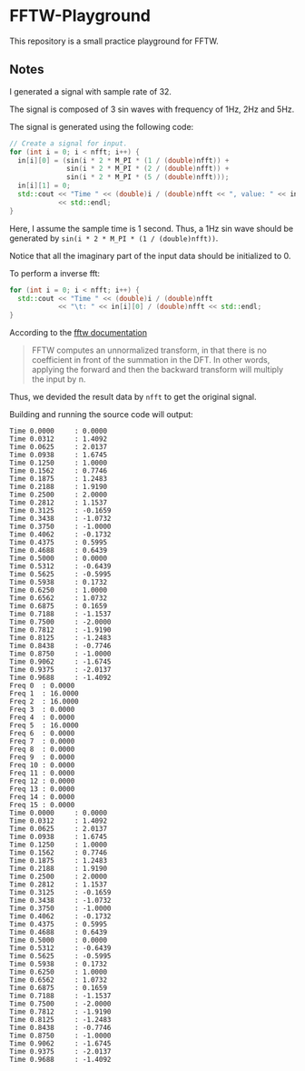 # FFTW-Playground

This repository is a small practice playground for FFTW.

## Notes

I generated a signal with sample rate of 32.

The signal is composed of 3 sin waves with frequency of 1Hz, 2Hz and 5Hz.

The signal is generated using the following code:

```c++
// Create a signal for input.
for (int i = 0; i < nfft; i++) {
  in[i][0] = (sin(i * 2 * M_PI * (1 / (double)nfft)) +
              sin(i * 2 * M_PI * (2 / (double)nfft)) +
              sin(i * 2 * M_PI * (5 / (double)nfft)));
  in[i][1] = 0;
  std::cout << "Time " << (double)i / (double)nfft << ", value: " << in[i][0]
            << std::endl;
}
```

Here, I assume the sample time is 1 second. Thus, a 1Hz sin wave should be generated by `sin(i * 2 * M_PI * (1 / (double)nfft))`.

Notice that all the imaginary part of the input data should be initialized to 0.

To perform a inverse fft:

```c++
for (int i = 0; i < nfft; i++) {
  std::cout << "Time " << (double)i / (double)nfft
            << "\t: " << in[i][0] / (double)nfft << std::endl;
}
```

According to the [fftw documentation](https://www.fftw.org/fftw3_doc/The-1d-Discrete-Fourier-Transform-_0028DFT_0029.html)

> FFTW computes an unnormalized transform, in that there is no coefficient in front of the summation in the DFT. In other words, applying the forward and then the backward transform will multiply the input by n.

Thus, we devided the result data by `nfft` to get the original signal.

Building and running the source code will output:

```
Time 0.0000     : 0.0000
Time 0.0312     : 1.4092
Time 0.0625     : 2.0137
Time 0.0938     : 1.6745
Time 0.1250     : 1.0000
Time 0.1562     : 0.7746
Time 0.1875     : 1.2483
Time 0.2188     : 1.9190
Time 0.2500     : 2.0000
Time 0.2812     : 1.1537
Time 0.3125     : -0.1659
Time 0.3438     : -1.0732
Time 0.3750     : -1.0000
Time 0.4062     : -0.1732
Time 0.4375     : 0.5995
Time 0.4688     : 0.6439
Time 0.5000     : 0.0000
Time 0.5312     : -0.6439
Time 0.5625     : -0.5995
Time 0.5938     : 0.1732
Time 0.6250     : 1.0000
Time 0.6562     : 1.0732
Time 0.6875     : 0.1659
Time 0.7188     : -1.1537
Time 0.7500     : -2.0000
Time 0.7812     : -1.9190
Time 0.8125     : -1.2483
Time 0.8438     : -0.7746
Time 0.8750     : -1.0000
Time 0.9062     : -1.6745
Time 0.9375     : -2.0137
Time 0.9688     : -1.4092
Freq 0  : 0.0000
Freq 1  : 16.0000
Freq 2  : 16.0000
Freq 3  : 0.0000
Freq 4  : 0.0000
Freq 5  : 16.0000
Freq 6  : 0.0000
Freq 7  : 0.0000
Freq 8  : 0.0000
Freq 9  : 0.0000
Freq 10 : 0.0000
Freq 11 : 0.0000
Freq 12 : 0.0000
Freq 13 : 0.0000
Freq 14 : 0.0000
Freq 15 : 0.0000
Time 0.0000     : 0.0000
Time 0.0312     : 1.4092
Time 0.0625     : 2.0137
Time 0.0938     : 1.6745
Time 0.1250     : 1.0000
Time 0.1562     : 0.7746
Time 0.1875     : 1.2483
Time 0.2188     : 1.9190
Time 0.2500     : 2.0000
Time 0.2812     : 1.1537
Time 0.3125     : -0.1659
Time 0.3438     : -1.0732
Time 0.3750     : -1.0000
Time 0.4062     : -0.1732
Time 0.4375     : 0.5995
Time 0.4688     : 0.6439
Time 0.5000     : 0.0000
Time 0.5312     : -0.6439
Time 0.5625     : -0.5995
Time 0.5938     : 0.1732
Time 0.6250     : 1.0000
Time 0.6562     : 1.0732
Time 0.6875     : 0.1659
Time 0.7188     : -1.1537
Time 0.7500     : -2.0000
Time 0.7812     : -1.9190
Time 0.8125     : -1.2483
Time 0.8438     : -0.7746
Time 0.8750     : -1.0000
Time 0.9062     : -1.6745
Time 0.9375     : -2.0137
Time 0.9688     : -1.4092
```
